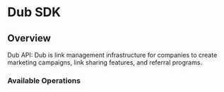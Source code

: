 # Dub SDK

## Overview

Dub API: Dub is link management infrastructure for companies to create marketing campaigns, link sharing features, and referral programs.

### Available Operations
